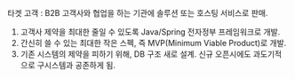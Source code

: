 타겟 고객 : B2B 고객사와 협업을 하는 기관에 솔루션 또는 호스팅 서비스로 판매.

1. 고객사 제약을 최대한 줄일 수 있도록 Java/Spring 전자정부 프레임워크로 개발. 
2. 간신히 쓸 수 있는 최대한 작은 스펙, 즉 MVP(Minimum Viable Product)로 개발. 
3. 기존 시스템의 제약을 피하기 위해, DB 구조 새로 설계. 신규 오픈시에도 과도기적으로 구시스템과 공존하게 됨.